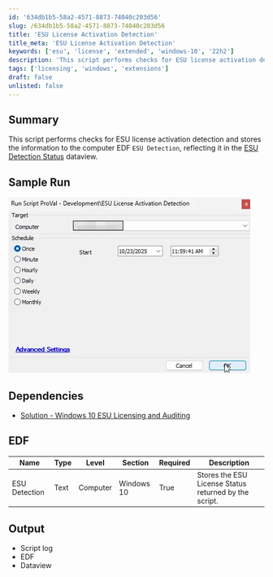 ```yaml
---
id: '634db1b5-58a2-4571-8873-74040c203d56'
slug: /634db1b5-58a2-4571-8873-74040c203d56
title: 'ESU License Activation Detection'
title_meta: 'ESU License Activation Detection'
keywords: ['esu', 'license', 'extended', 'windows-10', '22h2']
description: 'This script performs checks for ESU license activation detection and stores the information in the EDF, reflecting it in the DV.'
tags: ['licensing', 'windows', 'extensions']
draft: false
unlisted: false
---
```


## Summary

This script performs checks for ESU license activation detection and stores the information to the computer EDF `ESU Detection`, reflecting it in the [ESU Detection Status](/docs/57995fb1-5d65-4283-aa82-0c3f821652bc) dataview.

## Sample Run

![Sample Run](../../../static/img/docs/2731179e-384e-4fda-907a-365368ebf742/image1.webp)

## Dependencies

- [Solution - Windows 10 ESU Licensing and Auditing](/docs/7fe6a52b-79fd-487b-8009-523996e74d11)

## EDF

| Name | Type | Level | Section | Required | Description |
| ---- | ---- | ----- | ------- | -------- | ----------- |
| ESU Detection | Text | Computer | Windows 10 | True | Stores the ESU License Status returned by the script. |

## Output

- Script log
- EDF
- Dataview
